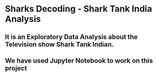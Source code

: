 # Sharks Decoding - Shark Tank India Analysis 
## It is an Exploratory Data Analysis about the Television show Shark Tank Indian.
## We have used Jupyter Notebook to work on this project
